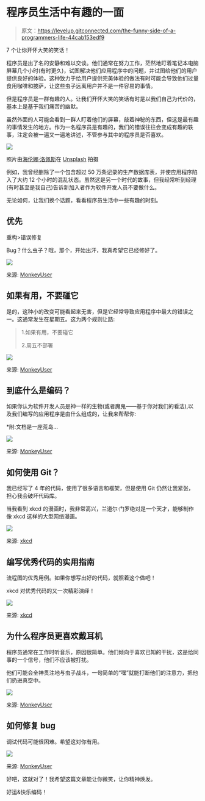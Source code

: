 # 程序员生活中有趣的一面

> 原文：<https://levelup.gitconnected.com/the-funny-side-of-a-programmers-life-44cab153edf9>

7 个让你开怀大笑的笑话！

程序员是出了名的安静和难以交谈。他们通常在努力工作，茫然地盯着笔记本电脑屏幕几个小时(有时更久)，试图解决他们应用程序中的问题，并试图给他们的用户提供良好的体验。这种致力于给用户提供完美体验的做法有时可能会导致他们过量食用咖啡和披萨，让这些虫子远离用户并不是一件容易的事情。

但是程序员是一群有趣的人。让我们开怀大笑的笑话有时是以我们自己为代价的，基本上是基于我们痛苦的幽默。

虽然外面的人可能会看到一群人盯着他们的屏幕，敲着神秘的东西，但这是最有趣的事情发生的地方。作为一名程序员是有趣的，我们的错误往往会变成有趣的轶事，注定会被一遍又一遍地讲述，不管参与其中的程序员是否喜欢。

![](img/b58c261d6ebaf07572630725db0955e1.png)

照片由[海伦娜·洛佩斯](https://unsplash.com/@wildlittlethingsphoto?utm_source=unsplash&utm_medium=referral&utm_content=creditCopyText)在 [Unsplash](https://unsplash.com/s/photos/laughing-office?utm_source=unsplash&utm_medium=referral&utm_content=creditCopyText) 拍摄

例如，我曾经删除了一个包含超过 50 万条记录的生产数据库表，并使应用程序陷入了大约 12 个小时的混乱状态。虽然这是另一个时代的故事，但我经常听到经理(有时甚至是我自己)告诉新加入者作为软件开发人员不要做什么。

无论如何，让我们换个话题，看看程序员生活中一些有趣的时刻。

## 优先

重构>错误修复

Bug？什么虫子？哦，那个，开始出汗，我真希望它已经修好了。

![](img/ca12bae7f188182e7e33569d518b8ca6.png)

来源: [MonkeyUser](https://www.monkeyuser.com/)

## 如果有用，不要碰它

是的，这种小的改变可能看起来无害，但是它经常导致应用程序中最大的错误之一。这通常发生在星期五。这为两个规则让路:

> 1.如果有用，不要碰它
> 
> 2.周五不部署

![](img/add8b9f68ab575b788868a209eccca42.png)

来源: [MonkeyUser](https://www.monkeyuser.com/)

## 到底什么是编码？

如果你认为软件开发人员是神一样的生物(或者魔鬼——基于你对我们的看法),以及我们编写的应用程序是由什么组成的，让我来帮帮你:

*附:文档是一座荒岛…

![](img/27217cd15c582ef66893427c502302bc.png)

来源: [MonkeyUser](https://www.monkeyuser.com/)

## 如何使用 Git？

我已经写了 4 年的代码，使用了很多语言和框架，但是使用 Git 仍然让我紧张，担心我会破坏代码库。

当我看到 xkcd 的漫画时，我非常高兴，兰道尔·门罗绝对是一个天才，能够制作像 xkcd 这样的大型网络漫画。

![](img/f4f29b77e56fd2b6f2e8079b16f6741b.png)

来源: [xkcd](https://xkcd.com/1597/)

## 编写优秀代码的实用指南

流程图的优秀用例。如果你想写出好的代码，就照着这个做吧！

xkcd 对优秀代码的又一次精彩演绎！

![](img/9cc4efba0c347683cab886a31bfcbc0c.png)

来源: [xkcd](https://xkcd.com/844/)

## 为什么程序员更喜欢戴耳机

程序员通常在工作时听音乐，原因很简单。他们倾向于喜欢已知的干扰，这是给同事的一个信号，他们不应该被打扰。

他们可能会全神贯注地与虫子战斗，一句简单的“嘿”就能打断他们的注意力，把他们扔进真空中。

![](img/8273090c5a93669eaf84cfdebc92e90e.png)

来源: [MonkeyUser](https://www.monkeyuser.com/)

## 如何修复 bug

调试代码可能很困难。希望这对你有用。

![](img/be9c767acf83e9638f85e0d5e6f37e2b.png)

来源: [MonkeyUser](https://www.monkeyuser.com/)

好吧，这就对了！我希望这篇文章能让你微笑，让你精神焕发。

好运&快乐编码！